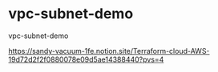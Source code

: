 # vpc-subnet-demo
vpc-subnet-demo

https://sandy-vacuum-1fe.notion.site/Terraform-cloud-AWS-19d72d2f2f0880078e09d5ae14388440?pvs=4
